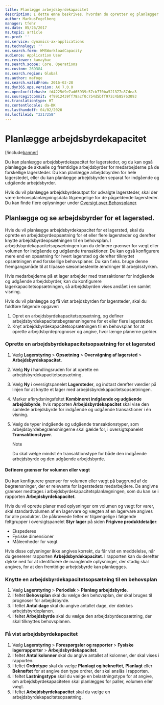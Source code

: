 ```yaml
---
title: Planlægge arbejdsbyrdekapacitet
description: I dette emne beskrives, hvordan du opretter og planlægger arbejdsbyrdekapaciteten for arbejdere på et lagersted eller for hele lagerstedet.
author: MarkusFogelberg
manager: tfehr
ms.date: 05/26/2017
ms.topic: article
ms.prod: ''
ms.service: dynamics-ax-applications
ms.technology: ''
ms.search.form: WMSWorkloadCapacity
audience: Application User
ms.reviewer: kamaybac
ms.search.scope: Core, Operations
ms.custom: 269384
ms.search.region: Global
ms.author: mafoge
ms.search.validFrom: 2016-02-28
ms.dyn365.ops.version: AX 7.0.0
ms.openlocfilehash: fd4225d9e7ad65939c57cb770ba521377c87dea3
ms.sourcegitcommit: 4f9912439ff78acf0c754d5bff972c4b85763093
ms.translationtype: HT
ms.contentlocale: da-DK
ms.lasthandoff: 04/02/2020
ms.locfileid: "3217258"
---
```

# <a name="schedule-workload-capacity"></a>Planlægge arbejdsbyrdekapacitet

[!include[banner](../includes/banner.md)]

Du kan planlægge arbejdsbyrdekapacitet for lagersteder, og du kan også planlægge de aktuelle og fremtidige arbejdsbyrder for medarbejderne på de forskellige lagersteder. Du kan planlægge arbejdsbyrden for hele lagerstedet, eller du kan planlægge arbejdsbyrden separat for indgående og udgående arbejdsbyrder.

Hvis du vil planlægge arbejdsbyrdeoutput for udvalgte lagersteder, skal der være behovsplanlægningsdata tilgængelige for de pågældende lagersteder. Du kan finde flere oplysninger under [Oversigt over Behovsplaner](../master-planning/master-plans.md).

## <a name="schedule-and-view-workloads-for-a-warehouse"></a>Planlægge og se arbejdsbyrder for et lagersted.

Hvis du vil planlægge arbejdsbyrdekapacitet for et lagersted, skal du oprette en arbejdsbyrdeopsætning for et eller flere lagersteder og derefter knytte arbejdsbyrdeopsætningen til en behovsplan. I arbejdsbyrdekapacitetsopsætningen kan du definere grænser for vægt eller volumen for indgående og udgående transaktioner. Du kan også konfigurere mere end en opsætning for hvert lagersted og derefter tilknyttet opsætningen med forskellige behovsplaner. Du kan f.eks. bruge denne fremgangsmåde til at tilpasse sæsonbestemte ændringer til arbejdsstyrken.

Hvis medarbejderne på et lager arbejder med transaktioner for indgående og udgående arbejdsbyrder, kan du konfigurere lagerkapacitetsopsætningen, så arbejdsbyrden vises anslået i en samlet visning.

Hvis du vil planlægge og få vist arbejdsbyrden for lagersteder, skal du fuldføre følgende opgaver:

1. Opret en arbejdsbyrdekapacitetsopsætning, og definer arbejdsbyrdekapacitetsbegrænsningerne for et eller flere lagersteder.
2. Knyt arbejdsbyrdekapacitetsopsætningen til en behovsplan for at oprette arbejdsbyrdeprognoser og angive, hvor længe planerne gælder.

### <a name="create-a-workload-capacity-setup-for-a-warehouse"></a>Oprette en arbejdsbyrdekapacitetsopsætning for et lagersted

1. Vælg **Lagerstyring** \> **Opsætning** \> **Overvågning af lagersted** \> **Arbejdsbyrdekapacitet**.
2. Vælg **Ny** i handlingsruden for at oprette en arbejdsbyrdekapacitetsopsætning.
3. Vælg **Ny** i oversigtspanelet **Lagersteder**, og indtast derefter værdier på linjen for at knytte et lager med arbejdsbyrdekapacitetsopsætningen.
4. Marker afkrydsningsfeltet **Kombineret indgående og udgående arbejdsbyrde**, hvis rapporten **Arbejdsbyrdekapacitet** skal vise den samlede arbejdsbyrde for indgående og udgående transaktioner i én visning.
5. Vælg de typer indgående og udgående transaktionstyper, som arbejdsbyrdebegrænsningerne skal gælde for, i oversigtspanelet **Transaktionstyper**.

    > [!NOTE]
    > Du skal vælge mindst én transaktionstype for både den indgående arbejdsbyrde og den udgående arbejdsbyrde.

#### <a name="define-limits-for-volume-or-weight"></a>Definere grænser for volumen eller vægt

Du kan konfigurere grænser for volumen eller vægt på baggrund af de begrænsninger, der er relevante for lagerstedets medarbejdere. De angivne grænser medtages i arbejdsbyrdekapacitetsplanlægningen, som du kan se i rapporten **Arbejdsbyrdekapacitet**.

Hvis du vil oprette planer med oplysninger om volumen og vægt for varer, skal standardvolumen af en lagervare og vægten af en lagervare angives for alle produkter. De påkrævede felter er tilgængelige i følgende feltgrupper i oversigtspanelet **Styr lager** på siden **Frigivne produktdetaljer**:

- Ekspederes
- Fysiske dimensioner
- Måleenheder for vægt

Hvis disse oplysninger ikke angives korrekt, du får vist en meddelelse, når du genererer rapporten **Arbejdsbyrdekapacitet**. I rapporten kan du derefter dykke ned for at identificere de manglende oplysninger, der stadig skal angives, for at den fremtidige arbejdsbyrde kan planlægges.

### <a name="associate-a-workload-capacity-setup-with-a-master-plan"></a>Knytte en arbejdsbyrdekapacitetsopsætning til en behovsplan

1. Vælg **Lagerstyring** \> **Periodisk** \> **Planlæg arbejdsbyrde**.
2. I feltet **Behovsplan** skal du vælge den behovsplan, der skal bruges til prognoser for arbejdsbyrde.
3. I feltet **Antal dage** skal du angive antallet dage, der dækkes arbejdsbyrdeplanen.
4. I feltet **Arbejdsbyrde** skal du vælge den arbejdsbyrdeopsætning, der skal tilknyttes behovsplanen.

### <a name="view-workload-capacity"></a>Få vist arbejdsbyrdekapacitet

1. Vælg **Lagerstyring** \> **Forespørgsler og rapporter** \> **Fysiske lagerrapporter** \> **Arbejdsbyrdekapacitet**.
2. I feltet **Antal kolonner** skal du angive antallet af kolonner, der skal vises i rapporten.
3. I feltet **Ordretype** skal du vælge **Planlagt og bekræftet**, **Planlagt** eller **Bekræftet** for at angive den type ordrer, der skal anslås i rapporten.
4. I feltet **Lastningstype** skal du vælge en belastningstype for at angive, om arbejdsbyrdekapaciteten skal planlægges for paller, volumen eller vægt.
5. I feltet **Arbejdsbyrdekapacitet** skal du vælge en arbejdsbyrdekapacitetsopsætning.
